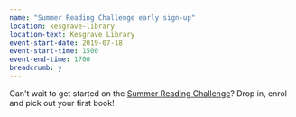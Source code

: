 ```yaml
---
name: "Summer Reading Challenge early sign-up"
location: kesgrave-library
location-text: Kesgrave Library
event-start-date: 2019-07-18
event-start-time: 1500
event-end-time: 1700
breadcrumb: y
---
```


Can't wait to get started on the [Summer Reading Challenge](/src/)? Drop in, enrol and pick out your first book!

